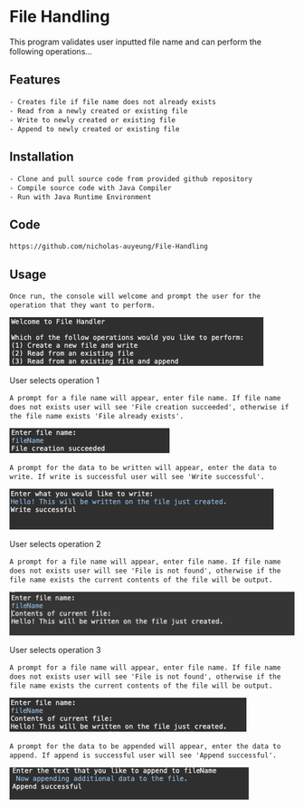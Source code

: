 # File Handling

This program validates user inputted file name and can perform the following operations...

## Features

	- Creates file if file name does not already exists
	- Read from a newly created or existing file
	- Write to newly created or existing file
	- Append to newly created or existing file

## Installation

	- Clone and pull source code from provided github repository
	- Compile source code with Java Compiler
	- Run with Java Runtime Environment

## Code

	https://github.com/nicholas-auyeung/File-Handling

## Usage
	Once run, the console will welcome and prompt the user for the operation that they want to perform.
![](screenshots/welcome2.png)

User selects operation 1
	
	A prompt for a file name will appear, enter file name. If file name does not exists user will see 'File creation succeeded', otherwise if the file name exists 'File already exists'.
![](screenshots/file_creation.png)

	A prompt for the data to be written will appear, enter the data to write. If write is successful user will see 'Write successful'.
![](screenshots/write_success.png)

User selects operation 2
	
	A prompt for a file name will appear, enter file name. If file name does not exists user will see 'File is not found', otherwise if the file name exists the current contents of the file will be output.
![](screenshots/read_success.png)	

User selects operation 3

	A prompt for a file name will appear, enter file name. If file name does not exists user will see 'File is not found', otherwise if the file name exists the current contents of the file will be output.
![](screenshots/existing_content.png)

	A prompt for the data to be appended will appear, enter the data to append. If append is successful user will see 'Append successful'.
![](screenshots/append_success.png)